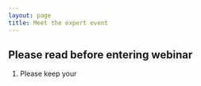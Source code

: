 ```yaml
---
layout: page
title: Meet the expert event
---
```


## Please read before entering webinar

1. Please keep your


<img href="https://cdsbasel.github.io/dataanalytics//assets/img/button.png">
